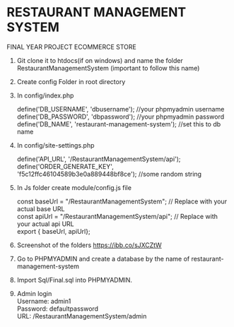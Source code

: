 # RESTAURANT MANAGEMENT SYSTEM

FINAL YEAR PROJECT ECOMMERCE STORE

1. Git clone it to htdocs(if on windows) and name the folder RestaurantManagementSystem (important to follow this name)

2. Create config Folder in root directory

3. In config/index.php
   <?php
   define('DB_HOST', 'localhost'); <br>
   define('DB_USERNAME', 'dbusername');  //your phpmyadmin username <br>
   define('DB_PASSWORD', 'dbpassword'); //your phpmyadmin password <br>
   define('DB_NAME', 'restaurant-management-system'); //set this to db name  <br>


4. In config/site-settings.php
   <?php
   define('BASE_URL', '/RestaurantManagementSystem');  <br>
   define('API_URL', '/RestaurantManagementSystem/api');  <br>
   define('ORDER_GENERATE_KEY', 'f5c12ffc46104589b3e0a889448bf8ce'); //some random string  <br>


5. In Js folder create module/config.js file

   const baseUrl = "/RestaurantManagementSystem"; // Replace with your actual base URL <br>
   const apiUrl = "/RestaurantManagementSystem/api"; // Replace with your actual api URL <br>
   export { baseUrl, apiUrl};

6. Screenshot of the folders https://ibb.co/sJXCZtW

7. Go to PHPMYADMIN and create a database by the name of restaurant-management-system

8. Import Sql/Final.sql into PHPMYADMIN.

9. Admin login<br>
   Username: admin1<br>
   Password: defaultpassword<br>
   URL: /RestaurantManagementSystem/admin<br>
